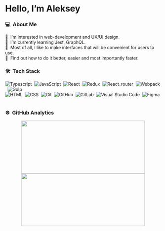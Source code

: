 # Hello, I’m Aleksey

### 💻 &nbsp;About Me

💫 &nbsp;I’m interested in web-development and UX/UI design.\
📖 &nbsp;I’m currently learning Jest, GraphQL.\
🌱 &nbsp;Most of all, I like to make interfaces that will be convenient for users to use.\
🔎 &nbsp;Find out how to do it better, easier and most importantly faster.

### 🛠 &nbsp;Tech Stack

![Typescript](https://img.shields.io/badge/-Typescript-05122A?style=flat&logo=typescript)&nbsp;
![JavaScript](https://img.shields.io/badge/-JavaScript-05122A?style=flat&logo=javascript)&nbsp;
![React](https://img.shields.io/badge/-React-05122A?style=flat&logo=react)&nbsp;
![Redux](https://img.shields.io/badge/-Redux-05122A?style=flat&logo=redux)&nbsp;
![React_router](https://img.shields.io/badge/-React_router-05122A?style=flat&logo=react-router)&nbsp;
![Webpack](https://img.shields.io/badge/-Webpack-05122A?style=flat&logo=webpack)&nbsp;
![Gulp](https://img.shields.io/badge/-Gulp-05122A?style=flat&logo=gulp)&nbsp;\
![HTML](https://img.shields.io/badge/-HTML-05122A?style=flat&logo=HTML5)&nbsp;
![CSS](https://img.shields.io/badge/-CSS-05122A?style=flat&logo=CSS3&logoColor=1572B6)&nbsp;
![Git](https://img.shields.io/badge/-Git-05122A?style=flat&logo=git)&nbsp;
![GitHub](https://img.shields.io/badge/-GitHub-05122A?style=flat&logo=github)&nbsp;
![GitLab](https://img.shields.io/badge/-GitLab-05122A?style=flat&logo=gitlab)&nbsp;
![Visual Studio Code](https://img.shields.io/badge/-Visual%20Studio%20Code-05122A?style=flat&logo=visual-studio-code&logoColor=007ACC)&nbsp;
![Figma](https://img.shields.io/badge/-Figma-05122A?style=flat&logo=figma)&nbsp;

### ⚙️ &nbsp;GitHub Analytics

<p align="center">
<a href="https://github.com/1PopovAleksey">
  <img height="170em" width="400em" src="https://github-readme-stats-eight-theta.vercel.app/api?username=1PopovAleksey&show_icons=true&theme=dark&include_all_commits=false&count_private=false"/>
  <img height="170em" width="400em" src="https://github-readme-stats-eight-theta.vercel.app/api/top-langs/?username=1PopovAleksey&layout=compact&langs_count=6&theme=dark&hide_title=true"/>
</a>
</p>
